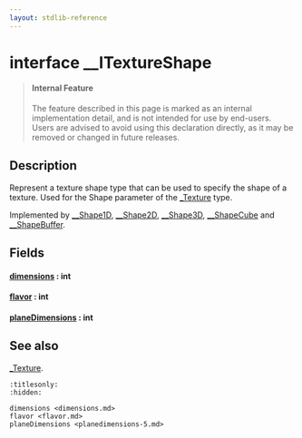 ```yaml
---
layout: stdlib-reference
---
```


# interface \_\_ITextureShape

> #### Internal Feature
> The feature described in this page is marked as an internal implementation detail, and is not intended for use by end-users.
> Users are advised to avoid using this declaration directly, as it may be removed or changed in future releases.

## Description

Represent a texture shape type that can be used to specify the shape of a texture.
Used for the <span class='code'>Shape</span> parameter of the <span class='code'><a href="../../../types/0texture-01/index.md" class="code_type">_Texture</a></span> type.

Implemented by <span class='code'><a href="../../../types/0_shape1d-028/index.md" class="code_type">__Shape1D</a></span>, <span class='code'><a href="../../../types/0_shape2d-028/index.md" class="code_type">__Shape2D</a></span>, <span class='code'><a href="../../../types/0_shape3d-028/index.md" class="code_type">__Shape3D</a></span>, <span class='code'><a href="../../../types/0_shapecube-027/index.md" class="code_type">__ShapeCube</a></span> and <span class='code'><a href="../../../types/0_shapebuffer-027/index.md" class="code_type">__ShapeBuffer</a></span>.


## Fields

####  <a id="decl-dimensions"></a>[dimensions](../dimensions.md) : int
####  <a id="decl-flavor"></a>[flavor](../flavor.md) : int
####  <a id="decl-planeDimensions"></a>[planeDimensions](../planedimensions-5.md) : int

## See also

<span class='code'><a href="../../../types/0texture-01/index.md" class="code_type">_Texture</a></span>.


```{toctree}
:titlesonly:
:hidden:

dimensions <dimensions.md>
flavor <flavor.md>
planeDimensions <planedimensions-5.md>
```
